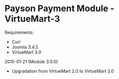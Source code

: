 # Payson Payment Module - VirtueMart-3

Requirements: 

* Curl
* Joomla 3.4.5
* VirtueMart 3.0


2015-01-21 (Module 3.0.0)

* Upgradation from VirtueMart 2.0 to VirtueMart 3.0
